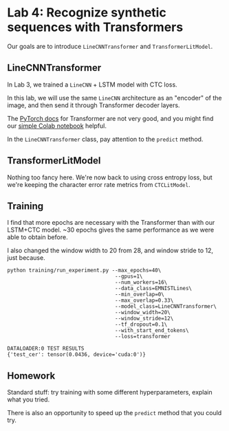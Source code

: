 # Lab 4: Recognize synthetic sequences with Transformers

Our goals are to introduce `LineCNNTransformer` and `TransformerLitModel`.

## LineCNNTransformer

In Lab 3, we trained a `LineCNN` + LSTM model with CTC loss.

In this lab, we will use the same `LineCNN` architecture as an "encoder" of the image, and then send it through Transformer decoder layers.

The [PyTorch docs](https://pytorch.org/docs/stable/generated/torch.nn.Transformer.html
 ) for Transformer are not very good, and you might find our [simple Colab notebook](https://colab.research.google.com/drive/1swXWW5sOLW8zSZBaQBYcGQkQ_Bje_bmI) helpful.

 In the `LineCNNTransformer` class, pay attention to the `predict` method.

## TransformerLitModel

Nothing too fancy here.
We're now back to using cross entropy loss, but we're keeping the character error rate metrics from `CTCLitModel`.

## Training

I find that more epochs are necessary with the Transformer than with our LSTM+CTC model.
~30 epochs gives the same performance as we were able to obtain before.

I also changed the window width to 20 from 28, and window stride to 12, just because.

```
python training/run_experiment.py --max_epochs=40\
                                   --gpus=1\
                                   --num_workers=16\
                                   --data_class=EMNISTLines\
                                   --min_overlap=0\
                                   --max_overlap=0.33\
                                   --model_class=LineCNNTransformer\
                                   --window_width=20\
                                   --window_stride=12\
                                   --tf_dropout=0.1\
                                   --with_start_end_tokens\
                                   --loss=transformer

DATALOADER:0 TEST RESULTS
{'test_cer': tensor(0.0436, device='cuda:0')}
```

## Homework

Standard stuff: try training with some different hyperparameters, explain what you tried.

There is also an opportunity to speed up the `predict` method that you could try.
